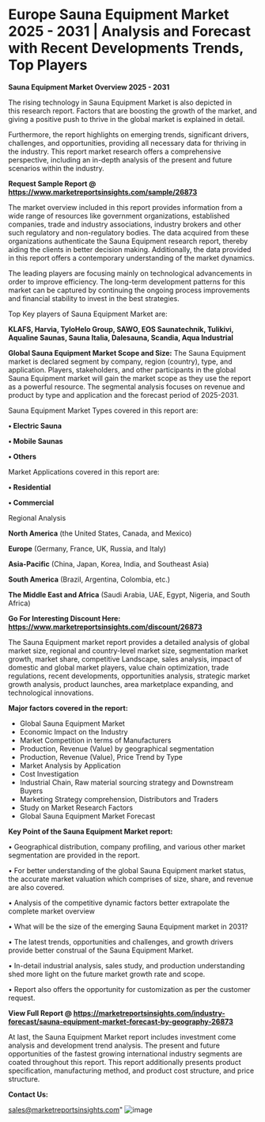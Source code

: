  # Europe Sauna Equipment Market 2025 - 2031 | Analysis and Forecast with Recent Developments Trends, Top Players

<Strong> Sauna Equipment Market Overview 2025 - 2031</strong>

The rising technology in Sauna Equipment Market is also depicted in this research report. Factors that are boosting the growth of the market, and giving a positive push to thrive in the global market is explained in detail.

Furthermore, the report highlights on emerging trends, significant drivers, challenges, and opportunities, providing all necessary data for thriving in the industry. This report market research offers a comprehensive perspective, including an in-depth analysis of the present and future scenarios within the industry.

<strong>Request Sample Report @ <a href=https://www.marketreportsinsights.com/sample/26873>https://www.marketreportsinsights.com/sample/26873</a></strong>

The market overview included in this report provides information from a wide range of resources like government organizations, established companies, trade and industry associations, industry brokers and other such regulatory and non-regulatory bodies. The data acquired from these organizations authenticate the Sauna Equipment research report, thereby aiding the clients in better decision making. Additionally, the data provided in this report offers a contemporary understanding of the market dynamics.

The leading players are focusing mainly on technological advancements in order to improve efficiency. The long-term development patterns for this market can be captured by continuing the ongoing process improvements and financial stability to invest in the best strategies.

Top Key players of Sauna Equipment Market are:

<strong>KLAFS, Harvia, TyloHelo Group, SAWO, EOS Saunatechnik, Tulikivi, Aqualine Saunas, Sauna Italia, Dalesauna, Scandia, Aqua Industrial</strong>

<strong><b>Global Sauna Equipment Market Scope and Size:</b></strong>
The Sauna Equipment market is declared segment by company, region (country), type, and application. Players, stakeholders, and other participants in the global Sauna Equipment market will gain the market scope as they use the report as a powerful resource. The segmental analysis focuses on revenue and product by type and application and the forecast period of 2025-2031.

Sauna Equipment Market Types covered in this report are:

<strong>• Electric Sauna

• Mobile Saunas

• Others</strong>

Market Applications covered in this report are:

<strong>• Residential

• Commercial</strong> 

Regional Analysis

<strong>North America</strong> (the United States, Canada, and Mexico)

<strong>Europe</strong> (Germany, France, UK, Russia, and Italy)

<strong>Asia-Pacific</strong> (China, Japan, Korea, India, and Southeast Asia)

<strong>South America</strong> (Brazil, Argentina, Colombia, etc.)

<strong>The Middle East and Africa</strong> (Saudi Arabia, UAE, Egypt, Nigeria, and South Africa)

<strong>Go For Interesting Discount Here: <a href=https://www.marketreportsinsights.com/discount/26873>https://www.marketreportsinsights.com/discount/26873</a></strong>

The Sauna Equipment market report provides a detailed analysis of global market size, regional and country-level market size, segmentation market growth, market share, competitive Landscape, sales analysis, impact of domestic and global market players, value chain optimization, trade regulations, recent developments, opportunities analysis, strategic market growth analysis, product launches, area marketplace expanding, and technological innovations.

<strong><b>Major factors covered in the report:</b></strong>
<ul>
  <li>Global Sauna Equipment Market </li>
  <li>Economic Impact on the Industry</li>
  <li>Market Competition in terms of Manufacturers</li>
  <li>Production, Revenue (Value) by geographical segmentation</li>
  <li>Production, Revenue (Value), Price Trend by Type</li>
  <li>Market Analysis by Application</li>
  <li>Cost Investigation</li>
  <li>Industrial Chain, Raw material sourcing strategy and Downstream Buyers</li>
  <li>Marketing Strategy comprehension, Distributors and Traders</li>
  <li>Study on Market Research Factors</li>
  <li>Global Sauna Equipment Market Forecast</li>
</ul>

<strong><b>Key Point of the Sauna Equipment Market report:</b></strong>

• Geographical distribution, company profiling, and various other market segmentation are provided in the report.

• For better understanding of the global Sauna Equipment market status, the accurate market valuation which comprises of size, share, and revenue are also covered.

• Analysis of the competitive dynamic factors better extrapolate the complete market overview

• What will be the size of the emerging Sauna Equipment market in 2031?

• The latest trends, opportunities and challenges, and growth drivers provide better construal of the Sauna Equipment Market.

• In-detail industrial analysis, sales study, and production understanding shed more light on the future market growth rate and scope.

• Report also offers the opportunity for customization as per the customer request.

<strong><b>View Full Report @ <a href=https://marketreportsinsights.com/industry-forecast/sauna-equipment-market-forecast-by-geography-26873>https://marketreportsinsights.com/industry-forecast/sauna-equipment-market-forecast-by-geography-26873</a></b></strong>


At last, the Sauna Equipment Market report includes investment come analysis and development trend analysis. The present and future opportunities of the fastest growing international industry segments are coated throughout this report. This report additionally presents product specification, manufacturing method, and product cost structure, and price structure.

<strong>Contact Us:</strong>

sales@marketreportsinsights.com"
![image](https://github.com/user-attachments/assets/c628f527-f73b-4394-a929-388bffab4b34)
